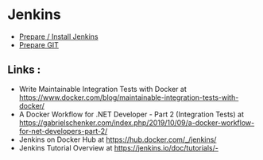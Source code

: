 #  Jenkins

- [Prepare / Install Jenkins ](install-jenkins.md)
- [Prepare GIT](Git-Jenkins.md)


## Links :
- Write Maintainable Integration Tests with Docker at https://www.docker.com/blog/maintainable-integration-tests-with-docker/ 
- A Docker Workflow for .NET Developer - Part 2 (Integration Tests) at https://gabrielschenker.com/index.php/2019/10/09/a-docker-workflow-for-net-developers-part-2/
- Jenkins on Docker Hub at https://hub.docker.com/_/jenkins/
- Jenkins Tutorial Overview at https://jenkins.io/doc/tutorials/- 

#